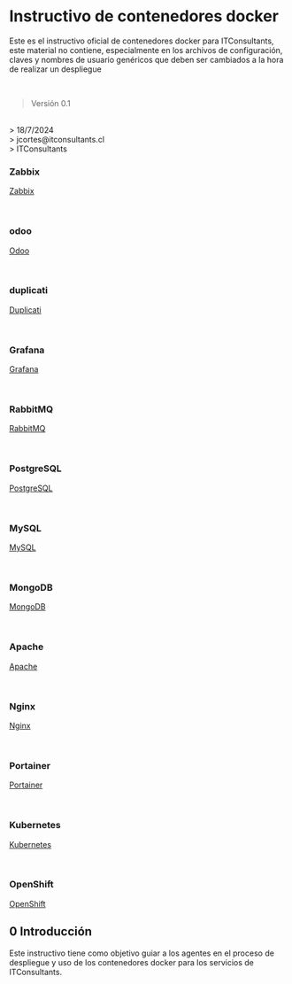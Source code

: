 <!-- Instructivo sobre como desplegar y usar los contenedores docker de los servicios ITC -->
# Instructivo de contenedores docker 
Este es el instructivo oficial de contenedores docker para ITConsultants, este material no contiene, especialmente en los archivos de configuración, claves y nombres de usuario genéricos que deben ser cambiados a la hora de realizar un despliegue

<br>
<!-- créditos -->

> Versión 0.1 
<br>
> 18/7/2024
<br>
> jcortes@itconsultants.cl
<br>
> ITConsultants

<!-- links de MD individuales -->

<br>

### Zabbix 
[Zabbix](./zabbix/README.md)

<br>

### odoo
[Odoo](./odoo/README.md)

<br>

### duplicati
[Duplicati](./duplicati/README.md)

<br>

### Grafana 
[Grafana](./grafana/README.md)

<br>

### RabbitMQ
[RabbitMQ](./rabbitmq/README.md)

<br>

### PostgreSQL
[PostgreSQL](./postgresql/README.md)

<br>

### MySQL
[MySQL](./mysql/README.md)

<br>

### MongoDB
[MongoDB](./mongodb/README.md)

<br>

### Apache
[Apache](./apache/README.md)

<br>

### Nginx
[Nginx](./nginx/README.md)

<br>

### Portainer
[Portainer](./portainer/README.md)

<br>

### Kubernetes
[Kubernetes](./kubernetes/README.md)

<br>

### OpenShift
[OpenShift](./openshift/README.md)


<!-- tabla de contenidos     -->

## 0 Introducción

Este instructivo tiene como objetivo guiar a los agentes en el proceso de despliegue y uso de los contenedores docker para los servicios de ITConsultants.

<!-- alternativas para despliegue -->

<br>

